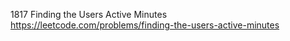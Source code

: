 1817 Finding the Users Active Minutes https://leetcode.com/problems/finding-the-users-active-minutes